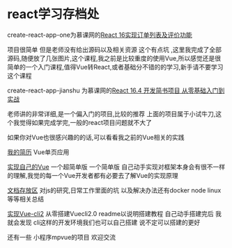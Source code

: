 # react学习存档处

create-react-app-one为慕课网的[React 16实现订单列表及评价功能](https://www.imooc.com/learn/1061)

项目很简单 但是老师没有给出源码以及相关资源 这个有点坑 ,这里我完成了全部源码,随便放了几张图片,这个课程,我之前是比较重度的使用Vue,所以感觉还是很简单的一个入门课程,值得Vue转React,或者基础分不错的的学习,新手请不要学习这个课程



create-react-app-jianshu 为慕课网的[React 16.4 开发简书项目 从零基础入门到实战](https://coding.imooc.com/class/229.html)

老师讲的非常详细,是一个偏入门的项目,比较的推荐 上面的项目属于小试牛刀,这个我觉得如果完成学完,一般的react项目问题就不大了



如果你对Vue也很感兴趣的的话,可以看看我之前的Vue相关的实践

[我的简历](https://github.com/vkcyan/homePage) Vue单页应用

[实现自己的Vue](https://github.com/vkcyan/Small-code/tree/master/MVVM) 一个超简单版 一个简单版 自己动手实现对框架本身会有很不一样的理解,我觉的每一个Vue开发者都有必要去了解Vue的实现原理

[文档存放区](https://github.com/vkcyan/text) 对js的研究,日常工作里面的坑 以及解决办法还有docker node linux 等等相关总结

[实现Vue-cli2](https://github.com/vkcyan/vue-MYCLI) 从零搭建Vuecli2.0 readme以说明搭建教程 自己动手搭建完后 我就会发现 cli这样的开发环境我们也可以自己搭建 说不定可以搭建的更好

还有一些 小程序mpvue的项目 欢迎交流

